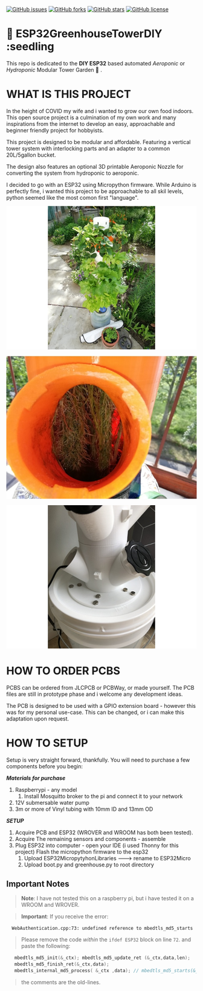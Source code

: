 [![GitHub issues](https://img.shields.io/github/issues/ZanzyTHEbar/ESP32GreenhouseTowerDIY?style=plastic)](https://github.com/ZanzyTHEbar/ESP32GreenhouseTowerDIY/issues) [![GitHub forks](https://img.shields.io/github/forks/ZanzyTHEbar/ESP32GreenhouseTowerDIY?style=plastic)](https://github.com/ZanzyTHEbar/ESP32GreenhouseTowerDIY/network) [![GitHub stars](https://img.shields.io/github/stars/ZanzyTHEbar/ESP32GreenhouseTowerDIY?style=plastic)](https://github.com/ZanzyTHEbar/ESP32GreenhouseTowerDIY/stargazers) [![GitHub license](https://img.shields.io/github/license/ZanzyTHEbar/ESP32GreenhouseTowerDIY?style=plastic)](https://github.com/ZanzyTHEbar/ESP32GreenhouseTowerDIY/blob/main/LICENSE)

# :seedling: ESP32GreenhouseTowerDIY :seedling

This repo is dedicated to the **DIY ESP32** based automated *Aeroponic* or *Hydroponic* Modular Tower Garden :cactus: .

# WHAT IS THIS PROJECT

In the height of COVID my wife and i wanted to grow our own food indoors. This open source project is a culmination of my own work and many inspirations from the internet to develop an easy, approachable and beginner friendly project for hobbyists.

This project is designed to be modular and affordable. Featuring a vertical tower system with interlocking parts and an adapter to a common 20L/5gallon bucket.

The design also features an optional 3D printable Aeroponic Nozzle for converting the system from hydroponic to aeroponic.  

I decided to go with an ESP32 using Micropython firmware. While Arduino is perfectly fine, i wanted this project to be approachable to all skil levels, python seemed like the most comon first "language".

![tower garden](https://github.com/ZanzyTHEbar/ESP32GreenhouseTowerDIY/blob/main/3D%20Printing%20Files/Modular%20Hydroponic%20Tower%20Garden/images/IMG_20190523_094749.jpg)

![tower garden](https://github.com/ZanzyTHEbar/ESP32GreenhouseTowerDIY/blob/main/3D%20Printing%20Files/Modular%20Hydroponic%20Tower%20Garden/images/IMG_20200518_074307.jpg)

![tower garden](https://github.com/ZanzyTHEbar/ESP32GreenhouseTowerDIY/blob/main/3D%20Printing%20Files/5%20Gallon%20(20L)%20Bucket%20Lid%20Adapter/images/IMG_5375.JPG)

# HOW TO ORDER PCBS

PCBS can be ordered from JLCPCB or PCBWay, or made yourself. The PCB files are still in prototype phase and i welcome any development ideas.

The PCB is designed to be used with a GPIO extension board - however this was for my personal use-case. This can be changed, or i can make this adaptation upon request.

# HOW TO SETUP

Setup is very straight forward, thankfully. You will need to purchase a few components before you begin:

***Materials for purchase***

1. Raspberrypi - any model
   1. Install Mosquitto broker to the pi and connect it to your network
2. 12V submersable water pump
3. 3m or more of Vinyl tubing with 10mm ID and 13mm OD

***SETUP***

1. Acquire PCB and ESP32 (WROVER and WROOM has both been tested).
2. Acquire The remaining sensors and components - assemble
3. Plug ESP32 into computer - open your IDE (i used Thonny for this project) Flash the micropython firmware to the esp32
   1. Upload ESP32MicropytyhonLibraries ---> rename to ESP32Micro
   2. Upload boot.py and greenhouse.py to root directory

## Important Notes

> **Note**: I have not tested this on a raspberry pi, but i have tested it on a WROOM and WROVER.

> **Important**: If you receive the error:

      WebAuthentication.cpp:73: undefined reference to mbedtls_md5_starts

> Please remove the code *within* the `ifdef ESP32` block on line `72`. and paste the following:

```ino
   mbedtls_md5_init(&_ctx); mbedtls_md5_update_ret (&_ctx,data,len);
   mbedtls_md5_finish_ret(&_ctx,data);
   mbedtls_internal_md5_process( &_ctx ,data); // mbedtls_md5_starts(&_ctx); // mbedtls_md5_update(&_ctx, data, len); // mbedtls_md5_finish(&_ctx, _buf);
```

> the comments are the old-lines.

